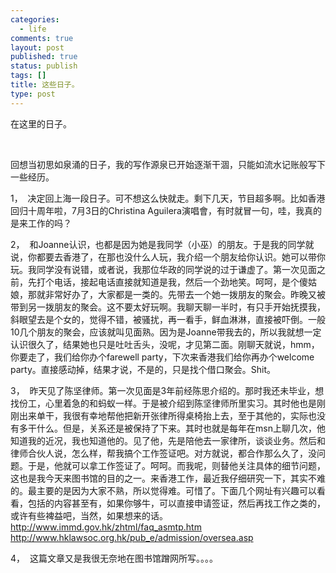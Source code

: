 ```yaml
--- 
categories: 
  - life
comments: true
layout: post
published: true
status: publish
tags: []
title: 这些日子。
type: post
---
```

<div id="msgcns!3725CC0EE38B1F6!1735" class="bvMsg">在这里的日子。

<span lang="EN-US"> </span>

回想当初思如泉涌的日子，我的写作源泉已开始逐渐干涸，只能如流水记账般写下一些经历。

<span lang="EN-US"><span>1， 
</span></span>决定回上海一段日子。可不想这么快就走。剩下几天，节目超多啊。比如香港回归十周年啦，<span lang="EN-US">7</span>月<span lang="EN-US">3</span>日的<span lang="EN-US">Christina Aguilera</span>演唱會，有时就冒一句，哇，我真的是来工作的吗？

<span lang="EN-US"><span>2， 
</span></span>和<span lang="EN-US">Joanne</span>认识，也都是因为她是我同学（小巫）的朋友。于是我的同学就说，你都要去香港了，在那也没什么人玩，我介绍一个朋友给你认识。她可以带你玩。我同学没有说错，或者说，我那位华政的同学说的过于谦虚了。第一次见面之前，先打个电话，接起电话直接就知道是我，然后一个劲地笑。呵呵，是个傻姑娘，那就非常好办了，大家都是一类的。先带去一个她一拨朋友的聚会。昨晚又被带到另一拨朋友的聚会。这不要太好玩啊。我聊天聊一半时，有只手开始抚摸我，斜眼望去是个女的，觉得不错，被骚扰，再一看手，鲜血淋淋，直接被吓倒。一般<span lang="EN-US">10</span>几个朋友的聚会，应该就叫见面熟。因为是<span lang="EN-US">Joanne</span>带我去的，所以我就想一定认识很久了，结果她也只是吐吐舌头，没呢，才见第二面。刚聊天就说，<span lang="EN-US">hmm</span>，你要走了，我们给你办个<span lang="EN-US">farewell
party</span>，下次来香港我们给你再办个<span lang="EN-US">welcome
party</span>。直接感动掉，结果才说，不是的，只是找个借口聚会。<span lang="EN-US">Shit</span>。

<span lang="EN-US"><span>3， 
</span></span>昨天见了陈坚律师。第一次见面是<span lang="EN-US">3</span>年前经陈思介绍的。那时我还未毕业，想找份工，心里着急的和蚂蚁一样。于是被介绍到陈坚律师所里实习。其时他也是刚刚出来单干，我很有幸地帮他把新开张律所得桌椅抬上去，至于其他的，实际也没有多干什么。但是，关系还是被保持了下来。其时也就是每年在<span lang="EN-US">msn</span>上聊几次，他知道我的近况，我也知道他的。见了他，先是陪他去一家律所，谈谈业务。然后和律师合伙人说，怎么样，帮我搞个工作签证吧。对方就说，都合作那么久了，没问题。于是，他就可以拿工作签证了。呵呵。而我呢，则替他关注具体的细节问题，这也是我今天来图书馆的目的之一。来香港工作，最近我仔细研究一下，其实不难的。最主要的是因为大家不熟，所以觉得难。可惜了。下面几个网址有兴趣可以看看，包括的内容甚至有，如果你够牛，可以直接申请签证，然后再找工作之类的，或许有些裨益吧，当然，如果想来的话。<span lang="EN-US"><br><a href="http://www.immd.gov.hk/zhtml/faq_asmtp.htm">http://www.immd.gov.hk/zhtml/faq_asmtp.htm</a><br><a href="http://www.hklawsoc.org.hk/pub_e/admission/oversea.asp">http://www.hklawsoc.org.hk/pub_e/admission/oversea.asp</a></span>

<span lang="EN-US"><span>4， 
</span></span>这篇文章又是我很无奈地在图书馆蹭网所写。。。。</div>
